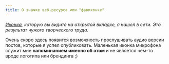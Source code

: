 ```yaml
---
title: О значке веб-ресурса или "фавиконке"
---
```


*[Иконка](http://localhost:8000/images/favicon.ico), которую вы видите на открытой вкладке, я нашел в сети. Это результат чужого творческого труда.*

Очень скоро здесь появится возможность прослушивать аудио версии постов, которые я успел опубликовать.
Маленькая иконка микрофона служит мне **напоминанием именно об этом** и не является чем-то вроде логотипа или брендинга ;)

